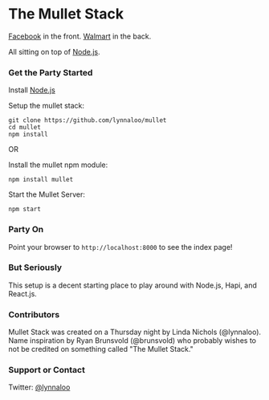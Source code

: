 # The Mullet Stack

[Facebook](http://facebook.github.io/react/) in the front. [Walmart](http://walmartlabs.github.io/hapi/) in the back.

All sitting on top of [Node.js](http://nodejs.org/).

### Get the Party Started

Install [Node.js](http://nodejs.org/)

Setup the mullet stack:
```
git clone https://github.com/lynnaloo/mullet
cd mullet
npm install
```

OR 

Install the mullet npm module:

```
npm install mullet
```

Start the Mullet Server:
```
npm start
```

### Party On

Point your browser to `http://localhost:8000` to see the index page!

### But Seriously

This setup is a decent starting place to play around with Node.js, Hapi, and React.js.

### Contributors

Mullet Stack was created on a Thursday night by Linda Nichols (@lynnaloo). Name inspiration by Ryan Brunsvold (@brunsvold) who probably wishes to not be credited on something called "The Mullet Stack." 

### Support or Contact

Twitter: [@lynnaloo](http://www.twitter.com/lynnaloo)
